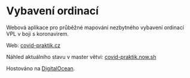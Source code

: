 Vybavení ordinací
=================

Webová aplikace pro průběžné mapování nezbytného vybavení ordinací VPL v boji s koronavirem.

Web: [covid-praktik.cz](https://covid-praktik.cz/)

Náhled aktuálního stavu v master větvi: [covid-praktik.now.sh](https://covid-praktik.now.sh/)

Hostováno na [DigitalOcean](https://m.do.co/c/389daec654bc).
